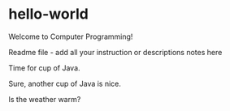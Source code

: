 # hello-world
Welcome to Computer Programming!

Readme file - add all your instruction or descriptions notes here


Time for cup of Java.

Sure, another cup of Java is nice.

Is the weather warm?
